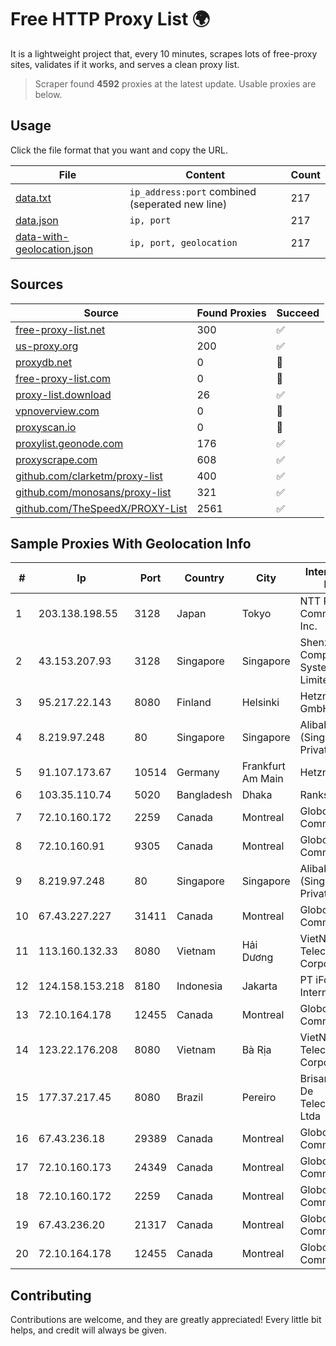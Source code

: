 
# Free HTTP Proxy List 🌍

It is a lightweight project that, every 10 minutes, scrapes lots of free-proxy sites, validates if it works, and serves a clean proxy list.


> Scraper found **4592** proxies at the latest update. Usable proxies are below.

## Usage

Click the file format that you want and copy the URL.


|File|Content|Count|
|----|-------|-----|
|[data.txt](https://raw.githubusercontent.com/themiralay/Proxy-List-World/master/data.txt)|`ip_address:port` combined (seperated new line)|217|
|[data.json](https://raw.githubusercontent.com/themiralay/Proxy-List-World/master/data.json)|`ip, port`|217|
|[data-with-geolocation.json](https://raw.githubusercontent.com/themiralay/Proxy-List-World/master/data-with-geolocation.json)|`ip, port, geolocation`|217|

## Sources

|Source|Found Proxies|Succeed|
|------|-------------|-------|
|[free-proxy-list.net](https://free-proxy-list.net)|300|✅|
|[us-proxy.org](https://www.us-proxy.org)|200|✅|
|[proxydb.net](http://proxydb.net)|0|🚫|
|[free-proxy-list.com](https://free-proxy-list.com/?page=&port=&type%5B%5D=http&type%5B%5D=https&up_time=0&search=Search)|0|🚫|
|[proxy-list.download](https://www.proxy-list.download/HTTP)|26|✅|
|[vpnoverview.com](https://vpnoverview.com/privacy/anonymous-browsing/free-proxy-servers)|0|🚫|
|[proxyscan.io](https://www.proxyscan.io)|0|🚫|
|[proxylist.geonode.com](https://proxylist.geonode.com/api/proxy-list?limit=300&page=1&sort_by=lastChecked&sort_type=desc&protocols=http,https)|176|✅|
|[proxyscrape.com](https://api.proxyscrape.com/v2/?request=displayproxies&protocol=http&timeout=10000&country=all&ssl=all&anonymity=all)|608|✅|
|[github.com/clarketm/proxy-list](https://raw.githubusercontent.com/clarketm/proxy-list/master/proxy-list-raw.txt)|400|✅|
|[github.com/monosans/proxy-list](https://raw.githubusercontent.com/monosans/proxy-list/main/proxies/http.txt)|321|✅|
|[github.com/TheSpeedX/PROXY-List](https://raw.githubusercontent.com/TheSpeedX/PROXY-List/master/http.txt)|2561|✅|


## Sample Proxies With Geolocation Info

|#|Ip|Port|Country|City|Internet Service Provider|
|-|--|----|-------|----|-------------------------|
|1|203.138.198.55|3128|Japan|Tokyo|NTT PC Communications, Inc.|
|2|43.153.207.93|3128|Singapore|Singapore|Shenzhen Tencent Computer Systems Company Limited|
|3|95.217.22.143|8080|Finland|Helsinki|Hetzner Online GmbH|
|4|8.219.97.248|80|Singapore|Singapore|Alibaba Cloud (Singapore) Private Limited|
|5|91.107.173.67|10514|Germany|Frankfurt Am Main|Hetzner Online AG|
|6|103.35.110.74|5020|Bangladesh|Dhaka|Ranks ITT|
|7|72.10.160.172|2259|Canada|Montreal|GloboTech Communications|
|8|72.10.160.91|9305|Canada|Montreal|GloboTech Communications|
|9|8.219.97.248|80|Singapore|Singapore|Alibaba Cloud (Singapore) Private Limited|
|10|67.43.227.227|31411|Canada|Montreal|GloboTech Communications|
|11|113.160.132.33|8080|Vietnam|Hải Dương|VietNam Post and Telecom Corporation|
|12|124.158.153.218|8180|Indonesia|Jakarta|PT iForte Global Internet|
|13|72.10.164.178|12455|Canada|Montreal|GloboTech Communications|
|14|123.22.176.208|8080|Vietnam|Bà Rịa|VietNam Post and Telecom Corporation|
|15|177.37.217.45|8080|Brazil|Pereiro|Brisanet Servicos De Telecomunicacoes Ltda|
|16|67.43.236.18|29389|Canada|Montreal|GloboTech Communications|
|17|72.10.160.173|24349|Canada|Montreal|GloboTech Communications|
|18|72.10.160.172|2259|Canada|Montreal|GloboTech Communications|
|19|67.43.236.20|21317|Canada|Montreal|GloboTech Communications|
|20|72.10.164.178|12455|Canada|Montreal|GloboTech Communications|



## Contributing

Contributions are welcome, and they are greatly appreciated! Every
little bit helps, and credit will always be given.

